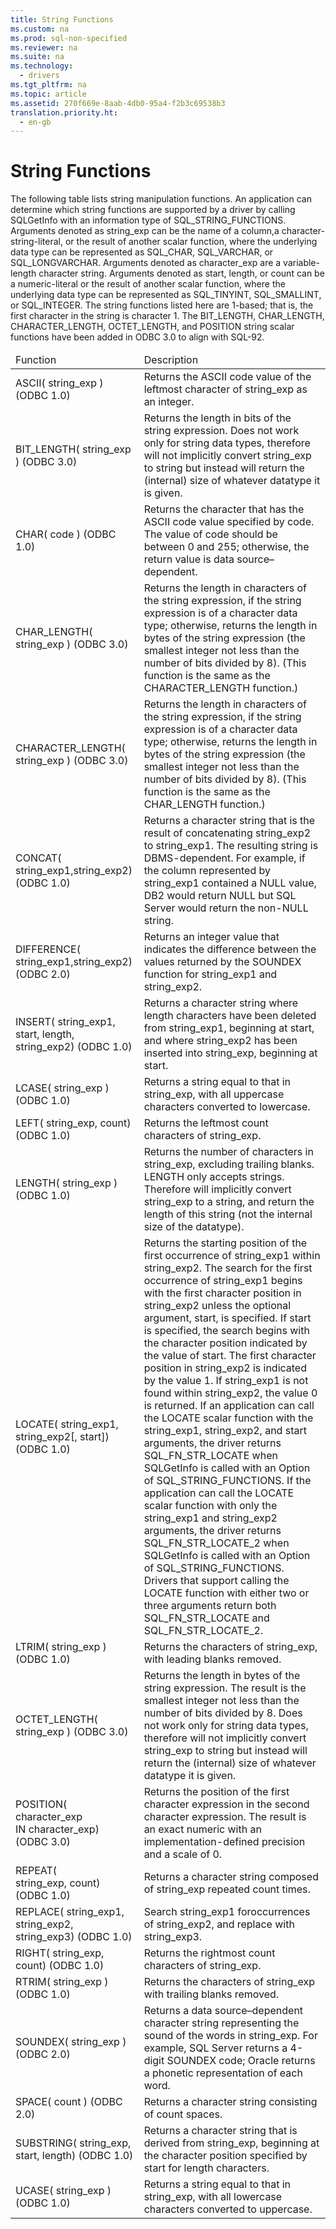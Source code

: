 ```yaml
---
title: String Functions
ms.custom: na
ms.prod: sql-non-specified
ms.reviewer: na
ms.suite: na
ms.technology: 
  - drivers
ms.tgt_pltfrm: na
ms.topic: article
ms.assetid: 270f669e-8aab-4db0-95a4-f2b3c69538b3
translation.priority.ht: 
  - en-gb
---
```

# String Functions
<?xml version="1.0" encoding="utf-8"?>
<developerReferenceWithoutSyntaxDocument xmlns="http://ddue.schemas.microsoft.com/authoring/2003/5" xmlns:xlink="http://www.w3.org/1999/xlink" xmlns:xsi="http://www.w3.org/2001/XMLSchema-instance" xsi:schemaLocation="http://ddue.schemas.microsoft.com/authoring/2003/5 http://dduestorage.blob.core.windows.net/ddueschema/developer.xsd">
  <introduction>
    <para>The following table lists string manipulation functions. An application can determine which string functions are supported by a driver by calling <legacyBold>SQLGetInfo</legacyBold> with an <legacyItalic>information type</legacyItalic> of SQL_STRING_FUNCTIONS.</para>
  </introduction>
  <languageReferenceRemarks>
    <content>
      <para>Arguments denoted as <legacyItalic>string_exp</legacyItalic> can be the name of a column,a <legacyItalic>character-string-literal</legacyItalic>, or the result of another scalar function, where the underlying data type can be represented as SQL_CHAR, SQL_VARCHAR, or SQL_LONGVARCHAR. </para>
      <para>Arguments denoted as <legacyItalic>character_exp</legacyItalic> are a variable-length character string.</para>
      <para>Arguments denoted as <legacyItalic>start</legacyItalic>, <legacyItalic>length</legacyItalic>, or <legacyItalic>count</legacyItalic> can be a <legacyItalic>numeric-literal</legacyItalic> or the result of another scalar function, where the underlying data type can be represented as SQL_TINYINT, SQL_SMALLINT, or SQL_INTEGER.</para>
      <para>The string functions listed here are 1-based; that is, the first character in the string is character 1. </para>
      <para>The BIT_LENGTH, CHAR_LENGTH, CHARACTER_LENGTH, OCTET_LENGTH, and POSITION string scalar functions have been added in ODBC 3.0 to align with SQL-92.</para>
      <table xmlns:caps="http://schemas.microsoft.com/build/caps/2013/11">
        <thead>
          <tr>
            <TD>
              <para>Function</para>
            </TD>
            <TD>
              <para>Description</para>
            </TD>
          </tr>
        </thead>
        <tbody>
          <tr>
            <TD>
              <para>
                <legacyBold>ASCII(</legacyBold>
                <legacyItalic>string_exp</legacyItalic>
                <legacyBold>) </legacyBold> (ODBC 1.0) </para>
            </TD>
            <TD>
              <para>Returns the ASCII code value of the leftmost character of <legacyItalic>string_exp</legacyItalic> as an integer.</para>
            </TD>
          </tr>
          <tr>
            <TD>
              <para>
                <legacyBold>BIT_LENGTH(</legacyBold>
                <legacyItalic>string_exp</legacyItalic>
                <legacyBold>) </legacyBold> (ODBC 3.0)</para>
            </TD>
            <TD>
              <para>Returns the length in bits of the string expression.</para>
              <para>Does not work only for string data types, therefore will not implicitly convert <legacyItalic>string_exp</legacyItalic> to string but instead will return the (internal) size of whatever datatype it is given.</para>
            </TD>
          </tr>
          <tr>
            <TD>
              <para>
                <legacyBold>CHAR(</legacyBold>
                <legacyItalic>code</legacyItalic>
                <legacyBold>) </legacyBold> (ODBC 1.0)</para>
            </TD>
            <TD>
              <para>Returns the character that has the ASCII code value specified by <legacyItalic>code</legacyItalic>. The value of <legacyItalic>code</legacyItalic> should be between 0 and 255; otherwise, the return value is data source–dependent.</para>
            </TD>
          </tr>
          <tr>
            <TD>
              <para>
                <legacyBold>CHAR_LENGTH(</legacyBold>
                <legacyItalic>string_exp</legacyItalic>
                <legacyBold>) </legacyBold> (ODBC 3.0)</para>
            </TD>
            <TD>
              <para>Returns the length in characters of the string expression, if the string expression is of a character data type; otherwise, returns the length in bytes of the string expression (the smallest integer not less than the number of bits divided by 8). (This function is the same as the CHARACTER_LENGTH function.)</para>
            </TD>
          </tr>
          <tr>
            <TD>
              <para>
                <legacyBold>CHARACTER_LENGTH(</legacyBold>
                <legacyItalic>string_exp</legacyItalic>
                <legacyBold>) </legacyBold> (ODBC 3.0)</para>
            </TD>
            <TD>
              <para>Returns the length in characters of the string expression, if the string expression is of a character data type; otherwise, returns the length in bytes of the string expression (the smallest integer not less than the number of bits divided by 8). (This function is the same as the CHAR_LENGTH function.)</para>
            </TD>
          </tr>
          <tr>
            <TD>
              <para>
                <legacyBold>CONCAT(</legacyBold>
                <legacyItalic>string_exp1</legacyItalic>,<legacyItalic>string_exp2</legacyItalic><legacyBold>) </legacyBold> (ODBC 1.0)</para>
            </TD>
            <TD>
              <para>Returns a character string that is the result of concatenating <legacyItalic>string_exp2</legacyItalic> to <legacyItalic>string_exp1</legacyItalic>. The resulting string is DBMS-dependent. For example, if the column represented by <legacyItalic>string_exp1</legacyItalic> contained a NULL value, DB2 would return NULL but SQL Server would return the non-NULL string.</para>
            </TD>
          </tr>
          <tr>
            <TD>
              <para>
                <legacyBold>DIFFERENCE(</legacyBold>
                <legacyItalic>string_exp1</legacyItalic>,<legacyItalic>string_exp2</legacyItalic><legacyBold>) </legacyBold> (ODBC 2.0)</para>
            </TD>
            <TD>
              <para>Returns an integer value that indicates the difference between the values returned by the SOUNDEX function for <legacyItalic>string_exp1</legacyItalic> and <legacyItalic>string_exp2</legacyItalic>.</para>
            </TD>
          </tr>
          <tr>
            <TD>
              <para>
                <legacyBold>INSERT(</legacyBold>
                <legacyItalic>string_exp1</legacyItalic>, <legacyItalic>start</legacyItalic>, <legacyItalic>length</legacyItalic>, <legacyItalic>string_exp2</legacyItalic><legacyBold>) </legacyBold> (ODBC 1.0)</para>
            </TD>
            <TD>
              <para>Returns a character string where <legacyItalic>length</legacyItalic> characters have been deleted from <legacyItalic>string_exp1</legacyItalic>, beginning at <legacyItalic>start</legacyItalic>, and where <legacyItalic>string_exp2</legacyItalic> has been inserted into <legacyItalic>string_exp,</legacyItalic> beginning at <legacyItalic>start</legacyItalic>.</para>
            </TD>
          </tr>
          <tr>
            <TD>
              <para>
                <legacyBold>LCASE(</legacyBold>
                <legacyItalic>string_exp</legacyItalic>
                <legacyBold>)</legacyBold> (ODBC 1.0)</para>
            </TD>
            <TD>
              <para>Returns a string equal to that in <legacyItalic>string_exp</legacyItalic>, with all uppercase characters converted to lowercase.</para>
            </TD>
          </tr>
          <tr>
            <TD>
              <para>
                <legacyBold>LEFT(</legacyBold>
                <legacyItalic>string_exp</legacyItalic>, <legacyItalic>count</legacyItalic><legacyBold>)</legacyBold> (ODBC 1.0)</para>
            </TD>
            <TD>
              <para>Returns the leftmost <legacyItalic>count</legacyItalic> characters of <legacyItalic>string_exp</legacyItalic>.</para>
            </TD>
          </tr>
          <tr>
            <TD>
              <para>
                <legacyBold>LENGTH(</legacyBold>
                <legacyItalic>string_exp</legacyItalic>
                <legacyBold>)</legacyBold> (ODBC 1.0)</para>
            </TD>
            <TD>
              <para>Returns the number of characters in <legacyItalic>string_exp,</legacyItalic> excluding trailing blanks.</para>
              <para>
                <legacyBold>LENGTH</legacyBold> only accepts strings. Therefore will implicitly convert <legacyItalic>string_exp</legacyItalic> to a string, and return the length of this string (not the internal size of the datatype).</para>
            </TD>
          </tr>
          <tr>
            <TD>
              <para>
                <legacyBold>LOCATE(</legacyBold>
                <legacyItalic>string_exp1</legacyItalic>, <legacyItalic>string_exp2</legacyItalic>[, <legacyItalic>start</legacyItalic>]<legacyBold>)</legacyBold>  (ODBC 1.0)</para>
            </TD>
            <TD>
              <para>Returns the starting position of the first occurrence of <legacyItalic>string_exp1</legacyItalic> within <legacyItalic>string_exp2</legacyItalic>. The search for the first occurrence of <legacyItalic>string_exp1</legacyItalic> begins with the first character position in <legacyItalic>string_exp2</legacyItalic> unless the optional argument, <legacyItalic>start</legacyItalic>, is specified. If <legacyItalic>start</legacyItalic> is specified, the search begins with the character position indicated by the value of <legacyItalic>start</legacyItalic>. The first character position in <legacyItalic>string_exp2</legacyItalic> is indicated by the value 1. If <legacyItalic>string_exp1</legacyItalic> is not found within <legacyItalic>string_exp2</legacyItalic>, the value 0 is returned.</para>
              <para>If an application can call the LOCATE scalar function with the <legacyItalic>string_exp1</legacyItalic>, <legacyItalic>string_exp2</legacyItalic>, and <legacyItalic>start</legacyItalic> arguments, the driver returns SQL_FN_STR_LOCATE when <legacyBold>SQLGetInfo</legacyBold> is called with an <legacyItalic>Option</legacyItalic> of SQL_STRING_FUNCTIONS. If the application can call the LOCATE scalar function with only the <legacyItalic>string_exp1</legacyItalic> and <legacyItalic>string_exp2</legacyItalic> arguments, the driver returns SQL_FN_STR_LOCATE_2 when <legacyBold>SQLGetInfo</legacyBold> is called with an <legacyItalic>Option</legacyItalic> of SQL_STRING_FUNCTIONS. Drivers that support calling the LOCATE function with either two or three arguments return both SQL_FN_STR_LOCATE and SQL_FN_STR_LOCATE_2.</para>
            </TD>
          </tr>
          <tr>
            <TD>
              <para>
                <legacyBold>LTRIM(</legacyBold>
                <legacyItalic>string_exp</legacyItalic>
                <legacyBold>)</legacyBold> (ODBC 1.0)</para>
            </TD>
            <TD>
              <para>Returns the characters of <legacyItalic>string_exp</legacyItalic>, with leading blanks removed.</para>
            </TD>
          </tr>
          <tr>
            <TD>
              <para>
                <legacyBold>OCTET_LENGTH(</legacyBold>
                <legacyItalic>string_exp</legacyItalic>
                <legacyBold>)</legacyBold> (ODBC 3.0)</para>
            </TD>
            <TD>
              <para>Returns the length in bytes of the string expression. The result is the smallest integer not less than the number of bits divided by 8.</para>
              <para>Does not work only for string data types, therefore will not implicitly convert <legacyItalic>string_exp</legacyItalic> to string but instead will return the (internal) size of whatever datatype it is given.</para>
            </TD>
          </tr>
          <tr>
            <TD>
              <para>
                <legacyBold>POSITION(</legacyBold>
                <legacyItalic>character_exp</legacyItalic> <legacyBold>IN</legacyBold> <legacyItalic>character_exp</legacyItalic><legacyBold>)</legacyBold> (ODBC 3.0)</para>
            </TD>
            <TD>
              <para>Returns the position of the first character expression in the second character expression. The result is an exact numeric with an implementation-defined precision and a scale of 0.</para>
            </TD>
          </tr>
          <tr>
            <TD>
              <para>
                <legacyBold>REPEAT(</legacyBold>
                <legacyItalic>string_exp,</legacyItalic> <legacyItalic>count</legacyItalic><legacyBold>)</legacyBold> (ODBC 1.0)</para>
            </TD>
            <TD>
              <para>Returns a character string composed of <legacyItalic>string_exp</legacyItalic> repeated <legacyItalic>count</legacyItalic> times.</para>
            </TD>
          </tr>
          <tr>
            <TD>
              <para>
                <legacyBold>REPLACE(</legacyBold>
                <legacyItalic>string_exp1</legacyItalic>, <legacyItalic>string_exp2</legacyItalic>, <legacyItalic>string_exp3</legacyItalic><legacyBold>)</legacyBold> (ODBC 1.0)</para>
            </TD>
            <TD>
              <para>Search <legacyItalic>string_exp1 </legacyItalic>foroccurrences of <legacyItalic>string_exp2</legacyItalic>, and replace with <legacyItalic>string_exp3</legacyItalic>.</para>
            </TD>
          </tr>
          <tr>
            <TD>
              <para>
                <legacyBold>RIGHT(</legacyBold>
                <legacyItalic>string_exp</legacyItalic>, <legacyItalic>count</legacyItalic><legacyBold>)</legacyBold> (ODBC 1.0)</para>
            </TD>
            <TD>
              <para>Returns the rightmost <legacyItalic>count</legacyItalic> characters of <legacyItalic>string_exp</legacyItalic>.</para>
            </TD>
          </tr>
          <tr>
            <TD>
              <para>
                <legacyBold>RTRIM(</legacyBold>
                <legacyItalic>string_exp</legacyItalic>
                <legacyBold>)</legacyBold> (ODBC 1.0)</para>
            </TD>
            <TD>
              <para>Returns the characters of <legacyItalic>string_exp</legacyItalic> with trailing blanks removed.</para>
            </TD>
          </tr>
          <tr>
            <TD>
              <para>
                <legacyBold>SOUNDEX(</legacyBold>
                <legacyItalic>string_exp</legacyItalic>
                <legacyBold>)</legacyBold> (ODBC 2.0)</para>
            </TD>
            <TD>
              <para>Returns a data source–dependent character string representing the sound of the words in <legacyItalic>string_exp</legacyItalic>. For example, SQL Server returns a 4-digit SOUNDEX code; Oracle returns a phonetic representation of each word.</para>
            </TD>
          </tr>
          <tr>
            <TD>
              <para>
                <legacyBold>SPACE(</legacyBold>
                <legacyItalic>count</legacyItalic>
                <legacyBold>)</legacyBold> (ODBC 2.0)</para>
            </TD>
            <TD>
              <para>Returns a character string consisting of <legacyItalic>count</legacyItalic> spaces.</para>
            </TD>
          </tr>
          <tr>
            <TD>
              <para>
                <legacyBold>SUBSTRING(</legacyBold>
                <legacyItalic>string_exp</legacyItalic>, <legacyItalic>start</legacyItalic>, length<legacyBold>)</legacyBold> (ODBC 1.0)</para>
            </TD>
            <TD>
              <para>Returns a character string that is derived from <legacyItalic>string_exp</legacyItalic>, beginning at the character position specified by <legacyItalic>start</legacyItalic> for <legacyItalic>length</legacyItalic> characters.</para>
            </TD>
          </tr>
          <tr>
            <TD>
              <para>
                <legacyBold>UCASE(</legacyBold>
                <legacyItalic>string_exp</legacyItalic>
                <legacyBold>)</legacyBold> (ODBC 1.0)</para>
            </TD>
            <TD>
              <para>Returns a string equal to that in <legacyItalic>string_exp</legacyItalic>, with all lowercase characters converted to uppercase.</para>
            </TD>
          </tr>
        </tbody>
      </table>
    </content>
  </languageReferenceRemarks>
  <relatedTopics />
</developerReferenceWithoutSyntaxDocument>